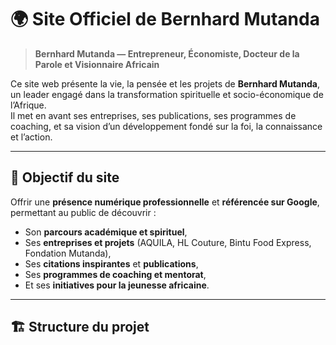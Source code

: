 # 🌍 Site Officiel de Bernhard Mutanda

> **Bernhard Mutanda — Entrepreneur, Économiste, Docteur de la Parole et Visionnaire Africain**

Ce site web présente la vie, la pensée et les projets de **Bernhard Mutanda**, un leader engagé dans la transformation spirituelle et socio-économique de l’Afrique.  
Il met en avant ses entreprises, ses publications, ses programmes de coaching, et sa vision d’un développement fondé sur la foi, la connaissance et l’action.

---

## 🧭 Objectif du site

Offrir une **présence numérique professionnelle** et **référencée sur Google**, permettant au public de découvrir :
- Son **parcours académique et spirituel**,
- Ses **entreprises et projets** (AQUILA, HL Couture, Bintu Food Express, Fondation Mutanda),
- Ses **citations inspirantes** et **publications**,
- Ses **programmes de coaching et mentorat**,
- Et ses **initiatives pour la jeunesse africaine**.

---

## 🏗️ Structure du projet
